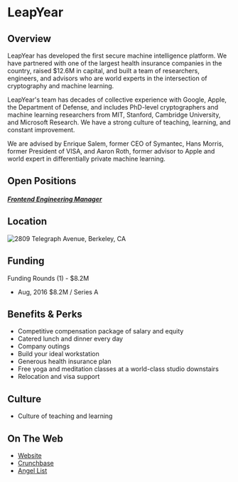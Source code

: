# LeapYear
## Overview
LeapYear has developed the first secure machine intelligence platform. We have partnered with one of the largest health insurance companies in the country, raised $12.6M in capital, and built a team of researchers, engineers, and advisors who are world experts in the intersection of cryptography and machine learning.

LeapYear's team has decades of collective experience with Google, Apple, the Department of Defense, and includes PhD-level cryptographers and machine learning researchers from MIT, Stanford, Cambridge University, and Microsoft Research. We have a strong culture of teaching, learning, and constant improvement.

We are advised by Enrique Salem, former CEO of Symantec, Hans Morris, former President of VISA, and Aaron Roth, former advisor to Apple and world expert in differentially private machine learning.

## Open Positions
##### [Frontend Engineering Manager](https://github.com/the31337/jobs/blob/master/leapyear/frontend-engineering-manager.md)

## Location
![2809 Telegraph Avenue, Berkeley, CA](https://maps.googleapis.com/maps/api/staticmap?center=2809+Telegraph+Avenue,+Berkeley,+CA&zoom=13&scale=false&size=600x300&maptype=roadmap&format=png&visual_refresh=true)

## Funding
Funding Rounds (1) - $8.2M
+ Aug, 2016	$8.2M / Series A

## Benefits & Perks
+ Competitive compensation package of salary and equity
+ Catered lunch and dinner every day
+ Company outings
+ Build your ideal workstation
+ Generous health insurance plan
+ Free yoga and meditation classes at a world-class studio downstairs
+ Relocation and visa support

## Culture
+ Culture of teaching and learning

## On The Web
+ [Website](http://leapyear.io/)
+ [Crunchbase](https://www.crunchbase.com/organization/leapyear-technologies#/entity)
+ [Angel List](https://angel.co/leapyear-technologies)
